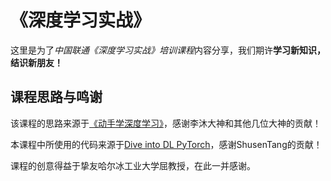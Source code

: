 # 《深度学习实战》
这里是为了*中国联通《深度学习实战》培训课程*内容分享，我们期许**学习新知识，结识新朋友！** 
## 课程思路与鸣谢
该课程的思路来源于[《动手学深度学习》](https://zh.d2l.ai/)，感谢李沐大神和其他几位大神的贡献！

本课程中所使用的代码来源于[Dive into DL PyTorch](https://github.com/ShusenTang/Dive-into-DL-PyTorch)，感谢ShusenTang的贡献！

课程的创意得益于挚友哈尔冰工业大学屈教授，在此一并感谢。
